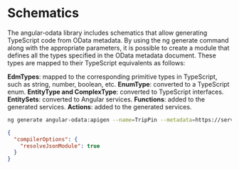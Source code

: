 # Schematics

The angular-odata library includes schematics that allow generating TypeScript code from OData metadata. 
By using the ng generate command along with the appropriate parameters, it is possible to create a module that defines all the types specified in the OData metadata document. 
These types are mapped to their TypeScript equivalents as follows:

**EdmTypes**: mapped to the corresponding primitive types in TypeScript, such as string, number, boolean, etc.
**EnumType**: converted to a TypeScript enum.
**EntityType and ComplexType**: converted to TypeScript interfaces.
**EntitySets**: converted to Angular services.
**Functions**: added to the generated services.
**Actions**: added to the generated services.


```bash
ng generate angular-odata:apigen --name=TripPin --metadata=https://services.odata.org/V4/TripPinServiceRW/\$metadata

```

```json
{
  "compilerOptions": {
    "resolveJsonModule": true
  }
}
```